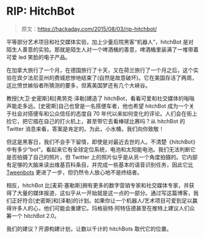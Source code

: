 # RIP: HitchBot

> 原文：<https://hackaday.com/2015/08/03/rip-hitchbot/>

平等部分艺术项目和社交媒体实验，加上少量后院黑客“机器人”，hitchBot 是对陌生人善意的实验。那就是陌生人对一个啤酒桶的善意，啤酒桶里装满了一堆带着可爱 led 笑脸的电子产品。

在加拿大旅行了一个月，在德国旅行了十天，又在荷兰旅行了一个月之后，这个实验在宾夕法尼亚州的费城悲惨地结束了(自然是故意破坏)。它在美国存活了两周，这比愤世嫉俗者所猜测的要多，但离美国梦还有几个大峡谷。

教授[大卫·史密斯]和[弗劳克·泽勒]建造了 hitchBot，看看可爱和社交媒体的嗡嗡声能走多远。[史密斯]自己也曾是一名搭便车者，他也希望 hitchBot 成为一个关于社会对搭便车和公众信任的态度自 70 年代以来如何变化的评论。人们会在街上捡它，把它插在自己的打火机上，甚至带它去看棒球比赛吗？从 hitchBot 的 Twitter 消息来看，答案是肯定的。为此，小水桶，我们向你致敬！

但这是黑客日，我们不会手下留情，即使是对最近去世的人。不清楚《hitchBot》中有多少“bot”。看起来它有全球定位系统，电池和太阳能电池。我们无法判断它是否拍摄了自己的照片，但 Twitter 上的照片似乎是从另一个角度拍摄的。它内部有足够的大脑来读出维基百科条目，并完成一些基本的语音识别任务，因此它比 [Tweenbots](http://hackaday.com/2009/04/11/tweenbots-rely-on-human-help/) 更进了一步，但仍然令人放心地不是终结者。

相反，hitchBot 比[麦莉·塞勒斯]拥有更多的数字营销专家和社交媒体专家，并获得了大量的媒体报道，这似乎从一开始就是这一点的一部分。通过写这篇博客，我们正好符合[史密斯]和[泽勒]的计划。如果你让一个机器人/艺术项目可爱到足以赢得许多人的心，他们可能会重建它。玛格丽特·阿特伍德甚至在推特上建议人们众筹一个 hitchBot 2.0。

我们的建议？开源构建计划，让数以千计的 hitchBots 取代它的位置。